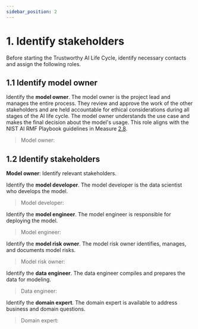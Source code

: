 ```yaml
---
sidebar_position: 2
---
```


# 1. Identify stakeholders
Before starting the Trustworthy AI Life Cycle, identify necessary contacts and assign the following roles.


## 1.1 Identify model owner
Identify the **model owner**.
The model owner is the project lead and manages the entire process. They review and approve the work of the other stakeholders and are held accountable for ethical considerations during all stages of the AI life cycle. The model owner understands the use case and makes the final decision about the model's usage.
This role aligns with the NIST AI RMF Playbook guidelines in Measure [2.8](https://airc.nist.gov/AI_RMF_Knowledge_Base/Playbook/Measure#Measure%202.8).

> Model owner:


## 1.2 Identify stakeholders
**Model owner**: Identify relevant stakeholders.

Identify the **model developer**. The model developer is the data scientist who develops the model.

> Model developer:

Identify the **model engineer**. The model engineer is responsible for deploying the model.

> Model engineer:

Identify the **model risk owner**. The model risk owner identifies, manages, and documents model risks.

> Model risk owner:

Identify the **data engineer**. The data engineer compiles and prepares the data for modeling.

> Data engineer:

Identify the **domain expert**. The domain expert is available to address business and domain questions.

> Domain expert:


